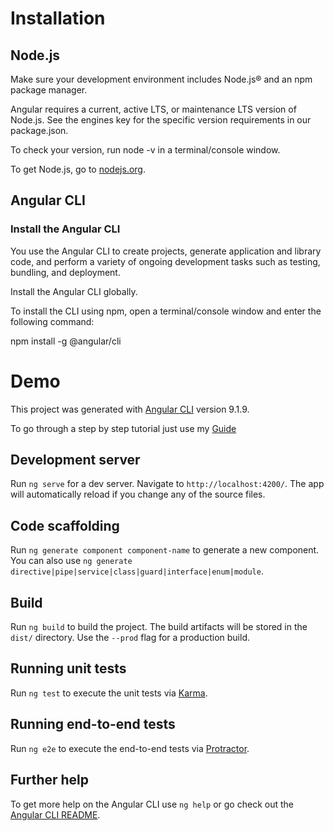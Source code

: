 # Installation
## Node.js
Make sure your development environment includes Node.js® and an npm package manager.

Angular requires a current, active LTS, or maintenance LTS version of Node.js. See the engines key for the specific version requirements in our package.json.

To check your version, run node -v in a terminal/console window.

To get Node.js, go to [nodejs.org](https://nodejs.org/en/).

## Angular CLI
### Install the Angular CLI
You use the Angular CLI to create projects, generate application and library code, and perform a variety of ongoing development tasks such as testing, bundling, and deployment.

Install the Angular CLI globally.

To install the CLI using npm, open a terminal/console window and enter the following command:

npm install -g @angular/cli


# Demo

This project was generated with [Angular CLI](https://github.com/angular/angular-cli) version 9.1.9.

To go through a step by step tutorial just use my [Guide](https://github.com/GabrielBalzer/ePortfolioAngular/blob/master/presentation/DEMO.md)

## Development server

Run `ng serve` for a dev server. Navigate to `http://localhost:4200/`. The app will automatically reload if you change any of the source files.

## Code scaffolding

Run `ng generate component component-name` to generate a new component. You can also use `ng generate directive|pipe|service|class|guard|interface|enum|module`.

## Build

Run `ng build` to build the project. The build artifacts will be stored in the `dist/` directory. Use the `--prod` flag for a production build.

## Running unit tests

Run `ng test` to execute the unit tests via [Karma](https://karma-runner.github.io).

## Running end-to-end tests

Run `ng e2e` to execute the end-to-end tests via [Protractor](http://www.protractortest.org/).

## Further help

To get more help on the Angular CLI use `ng help` or go check out the [Angular CLI README](https://github.com/angular/angular-cli/blob/master/README.md).
